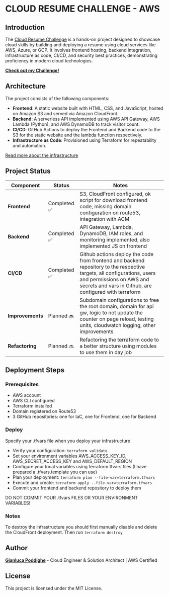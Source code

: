 # CLOUD RESUME CHALLENGE - AWS

## Introduction

The [Cloud Resume Challenge](https://cloudresumechallenge.dev/) is a hands-on project designed to showcase cloud skills by building and deploying a resume using cloud services like AWS, Azure, or GCP. It involves frontend hosting, backend integration, infrastructure as code, CI/CD, and security best practices, demonstrating proficiency in modern cloud technologies.

[**Check out my Challenge!**](https://www.gianlucapoddighe.com/)

## Architecture

The project consists of the following components:

- **Frontend**: A static website built with HTML, CSS, and JavaScript, hosted on Amazon S3 and served via Amazon CloudFront.
- **Backend**: A serverless API implemented using AWS API Gateway, AWS Lambda (Python), and AWS DynamoDB to track visitor count.
- **CI/CD**: GitHub Actions to deploy the Frontend and Backend code to the S3 for the static website and the lambda function respectively.
- **Infrastructure as Code**: Provisioned using Terraform for repeatability and automation.

[Read more about the infrastructure](./docs/architecture.md)

## Project Status

| Component   | Status          | Notes |
|------------|----------------|-------|
| **Frontend** | Completed ✅ | S3, CloudFront configured, ok script for download frontend code, missing domain configuration on route53, integration with ACM |
| **Backend**  | Completed ✅ | API Gateway, Lambda, DynamoDB, IAM roles, and monitoring implemented, also implemented JS on frontend |
| **CI/CD**    | Completed ✅ | Github actions deploy the code from frontend and backend repository to the respective targets, all configurations, users and permissions on AWS and secrets and vars in Github, are configured with terraform |
| **Improvements**    | Planned 🔜      | Subdomain configurations to free the root domain, domain for api gw, logic to not update the counter on page reload, testing units, cloudwatch logging, other improvements |
| **Refactoring**    | Planned 🔜      | Refactoring the terraform code to a better structure using modules to use them in day job |

## Deployment Steps

### Prerequisites

- AWS account
- AWS CLI configured
- Terraform installed
- Domain registered on Route53
- 3 GitHub repositories: one for IaC, one for Frontend, one for Backend

### Deploy

Specify your .tfvars file when you deploy your infrastructure
- Verify your configuration: `terraform validate`
- Set your environment variables AWS_ACCESS_KEY_ID, AWS_SECRET_ACCESS_KEY and AWS_DEFAULT_REGION
- Configure your local variables using terraform.tfvars files (I have prepared a .tfvars.template you can use)
- Plan your deployment: `terraform plan --file-var=terraform.tfvars`
- Execute and create: `terraform apply --file-var=terraform.tfvars`
- Commit your frontend and backend repository to deploy them

DO NOT COMMIT YOUR .tfvars FILES OR YOUR ENVIRONMENT VARIABLES! 

### Notes

To destroy the infrastructure you should first manually disable and delete the CloudFront deployment.
Then run `terraform destroy`

## Author

[**Gianluca Poddighe**](https://www.linkedin.com/in/gianluca-poddighe/) - Cloud Engineer & Solution Architect | AWS Certified

## License

This project is licensed under the MIT License.
